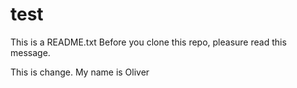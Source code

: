 # test
This is a README.txt 
Before you clone this repo, pleasure read this message.



This is change.
My name is Oliver

